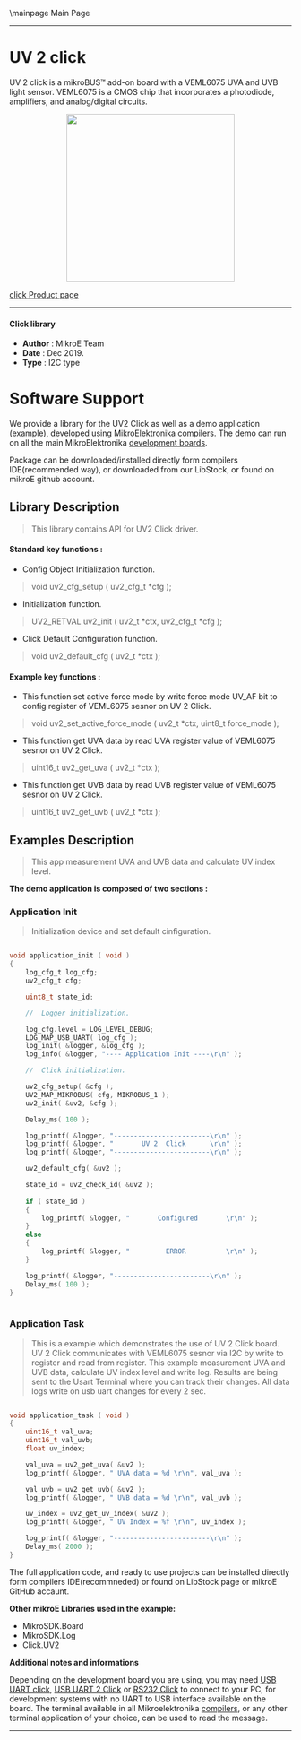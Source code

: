 \mainpage Main Page
 
 

---
# UV 2  click

UV 2 click is a mikroBUS™ add-on board with a VEML6075 UVA and UVB light sensor. VEML6075 is a CMOS chip that incorporates a photodiode, amplifiers, and analog/digital circuits.

<p align="center">
  <img src="https://download.mikroe.com/images/click_for_ide/uv2_click.png" height=300px>
</p>

[click Product page](<https://www.mikroe.com/uv2-click>)

---


#### Click library 

- **Author**        : MikroE Team
- **Date**          : Dec 2019.
- **Type**          : I2C type


# Software Support

We provide a library for the UV2 Click 
as well as a demo application (example), developed using MikroElektronika 
[compilers](https://shop.mikroe.com/compilers). 
The demo can run on all the main MikroElektronika [development boards](https://shop.mikroe.com/development-boards).

Package can be downloaded/installed directly form compilers IDE(recommended way), or downloaded from our LibStock, or found on mikroE github account. 

## Library Description

> This library contains API for UV2 Click driver.

#### Standard key functions :

- Config Object Initialization function.
> void uv2_cfg_setup ( uv2_cfg_t *cfg ); 
 
- Initialization function.
> UV2_RETVAL uv2_init ( uv2_t *ctx, uv2_cfg_t *cfg );

- Click Default Configuration function.
> void uv2_default_cfg ( uv2_t *ctx );


#### Example key functions :

- This function set active force mode by write force mode UV_AF bit to config register of VEML6075 sesnor on UV 2 Click.
> void uv2_set_active_force_mode ( uv2_t *ctx, uint8_t force_mode );
 
- This function get UVA data by read UVA register value of VEML6075 sesnor on UV 2 Click.
> uint16_t uv2_get_uva ( uv2_t *ctx );

- This function get UVB data by read UVB register value of VEML6075 sesnor on UV 2 Click.
> uint16_t uv2_get_uvb ( uv2_t *ctx );

## Examples Description

> This app measurement UVA and UVB data and calculate UV index level.

**The demo application is composed of two sections :**

### Application Init 

> Initialization device and set default cinfiguration.

```c

void application_init ( void )
{
    log_cfg_t log_cfg;
    uv2_cfg_t cfg;

    uint8_t state_id;

    //  Logger initialization.

    log_cfg.level = LOG_LEVEL_DEBUG;
    LOG_MAP_USB_UART( log_cfg );
    log_init( &logger, &log_cfg );
    log_info( &logger, "---- Application Init ----\r\n" );

    //  Click initialization.

    uv2_cfg_setup( &cfg );
    UV2_MAP_MIKROBUS( cfg, MIKROBUS_1 );
    uv2_init( &uv2, &cfg );

    Delay_ms( 100 );

    log_printf( &logger, "------------------------\r\n" );
    log_printf( &logger, "       UV 2  Click      \r\n" );
    log_printf( &logger, "------------------------\r\n" );

    uv2_default_cfg( &uv2 );

    state_id = uv2_check_id( &uv2 );
    
    if ( state_id )
    {
        log_printf( &logger, "       Configured       \r\n" );
    }
    else
    {
        log_printf( &logger, "         ERROR          \r\n" );
    }

    log_printf( &logger, "------------------------\r\n" );
    Delay_ms( 100 );
}
  
```

### Application Task

> This is a example which demonstrates the use of UV 2 Click board.
> UV 2 Click communicates with VEML6075 sesnor via I2C by write to register and read from register.
> This example measurement UVA and UVB data, calculate UV index level and write log.
> Results are being sent to the Usart Terminal where you can track their changes.
> All data logs write on usb uart changes for every 2 sec.

```c

void application_task ( void )
{
    uint16_t val_uva;
    uint16_t val_uvb;
    float uv_index;

    val_uva = uv2_get_uva( &uv2 );
    log_printf( &logger, " UVA data = %d \r\n", val_uva );

    val_uvb = uv2_get_uvb( &uv2 );
    log_printf( &logger, " UVB data = %d \r\n", val_uvb );

    uv_index = uv2_get_uv_index( &uv2 );
    log_printf( &logger, " UV Index = %f \r\n", uv_index );

    log_printf( &logger, "------------------------\r\n" );
    Delay_ms( 2000 );
}  

```

The full application code, and ready to use projects can be  installed directly form compilers IDE(recommneded) or found on LibStock page or mikroE GitHub accaunt.

**Other mikroE Libraries used in the example:** 

- MikroSDK.Board
- MikroSDK.Log
- Click.UV2

**Additional notes and informations**

Depending on the development board you are using, you may need 
[USB UART click](https://shop.mikroe.com/usb-uart-click), 
[USB UART 2 Click](https://shop.mikroe.com/usb-uart-2-click) or 
[RS232 Click](https://shop.mikroe.com/rs232-click) to connect to your PC, for 
development systems with no UART to USB interface available on the board. The 
terminal available in all Mikroelektronika 
[compilers](https://shop.mikroe.com/compilers), or any other terminal application 
of your choice, can be used to read the message.



---
